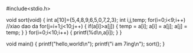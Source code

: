 #include<stdio.h>

void sort(void)
{
  int a[10]={5,4,8,9,6,5,0,7,2,3};
  int i,j,temp;
  for(i=0;i<9;i++)  //xiao dao da
    for(j=i+1;j<10;j++)
    {
      if(a[i]>a[j])
      {
        temp = a[i];
        a[i] = a[j];
        a[j] = temp;
      }
    }
  for(i=0;i<10;i++)
  {
   printf(%d\n,a[i]);
  }
}

void main()
{
  printf("hello,world\n");
  printf("i am 7ing\n");
  sort();
}


